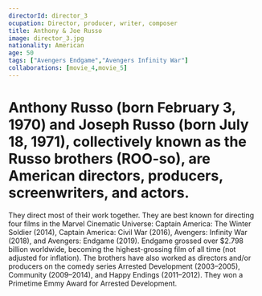 ```yaml
---
directorId: director_3
ocupation: Director, producer, writer, composer
title: Anthony & Joe Russo
image: director_3.jpg
nationality: American
age: 50
tags: ["Avengers Endgame","Avengers Infinity War"]
collaborations: [movie_4,movie_5]
---
```


# Anthony Russo (born February 3, 1970) and Joseph Russo (born July 18, 1971), collectively known as the Russo brothers (ROO-so), are American directors, producers, screenwriters, and actors.
They direct most of their work together.
They are best known for directing four films in the Marvel Cinematic Universe: Captain America: The Winter Soldier (2014), Captain America: Civil War (2016), Avengers: Infinity War (2018), and Avengers: Endgame (2019).
Endgame grossed over $2.798 billion worldwide, becoming the highest-grossing film of all time (not adjusted for inflation). The brothers have also worked as directors and/or producers on the comedy series Arrested Development (2003–2005), Community (2009–2014), and Happy Endings (2011–2012). They won a Primetime Emmy Award for Arrested Development.

